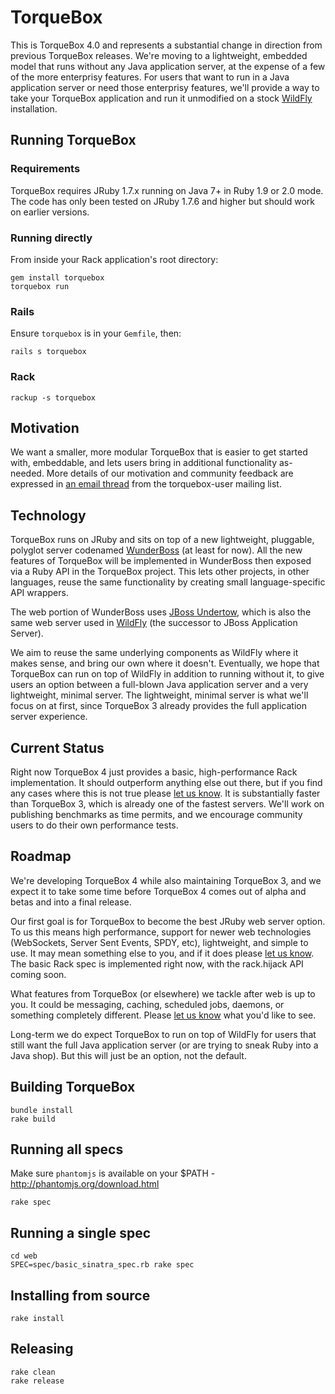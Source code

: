 # TorqueBox

This is TorqueBox 4.0 and represents a substantial change in direction
from previous TorqueBox releases. We're moving to a lightweight,
embedded model that runs without any Java application server, at the
expense of a few of the more enterprisy features. For users that want
to run in a Java application server or need those enterprisy features,
we'll provide a way to take your TorqueBox application and run it
unmodified on a stock [WildFly][wildfly] installation.


## Running TorqueBox

### Requirements

TorqueBox requires JRuby 1.7.x running on Java 7+ in Ruby 1.9 or 2.0
mode. The code has only been tested on JRuby 1.7.6 and higher but
should work on earlier versions.

### Running directly

From inside your Rack application's root directory:

    gem install torquebox
    torquebox run

### Rails

Ensure `torquebox` is in your `Gemfile`, then:

    rails s torquebox

### Rack

    rackup -s torquebox


## Motivation

We want a smaller, more modular TorqueBox that is easier to get
started with, embeddable, and lets users bring in additional
functionality as-needed. More details of our motivation and community
feedback are expressed in [an email thread][tb_future_thread] from the
torquebox-user mailing list.

## Technology

TorqueBox runs on JRuby and sits on top of a new lightweight, pluggable,
polyglot server codenamed [WunderBoss][wunderboss] (at least for
now). All the new features of TorqueBox will be implemented in
WunderBoss then exposed via a Ruby API in the TorqueBox project. This
lets other projects, in other languages, reuse the same functionality
by creating small language-specific API wrappers.

The web portion of WunderBoss uses [JBoss Undertow][undertow], which
is also the same web server used in [WildFly][wildfly] (the successor
to JBoss Application Server).

We aim to reuse the same underlying components as WildFly where it
makes sense, and bring our own where it doesn't. Eventually, we hope
that TorqueBox can run on top of WildFly in addition to running
without it, to give users an option between a full-blown Java
application server and a very lightweight, minimal server. The
lightweight, minimal server is what we'll focus on at first, since
TorqueBox 3 already provides the full application server experience.


## Current Status

Right now TorqueBox 4 just provides a basic, high-performance Rack
implementation. It should outperform anything else out there, but if
you find any cases where this is not true please [let us
know][community]. It is substantially faster than TorqueBox 3, which
is already one of the fastest servers. We'll work on publishing
benchmarks as time permits, and we encourage community users to do
their own performance tests.

## Roadmap

We're developing TorqueBox 4 while also maintaining TorqueBox 3, and
we expect it to take some time before TorqueBox 4 comes out of alpha
and betas and into a final release.

Our first goal is for TorqueBox to become the best JRuby web server
option. To us this means high performance, support for newer web
technologies (WebSockets, Server Sent Events, SPDY, etc), lightweight,
and simple to use. It may mean something else to you, and if it does
please [let us know][community]. The basic Rack spec is implemented
right now, with the rack.hijack API coming soon.

What features from TorqueBox (or elsewhere) we tackle after web is up
to you. It could be messaging, caching, scheduled jobs, daemons, or
something completely different. Please [let us know][community] what
you'd like to see.

Long-term we do expect TorqueBox to run on top of WildFly for users
that still want the full Java application server (or are trying to
sneak Ruby into a Java shop). But this will just be an option, not the
default.

## Building TorqueBox

    bundle install
    rake build

## Running all specs

Make sure `phantomjs` is available on your $PATH -
http://phantomjs.org/download.html

    rake spec

## Running a single spec

    cd web
    SPEC=spec/basic_sinatra_spec.rb rake spec

## Installing from source

    rake install

## Releasing

    rake clean
    rake release


[tb_future_thread]: http://markmail.org/thread/4ffelg3qklycwhfo
[community]: http://torquebox.org/community/
[wunderboss]: https://github.com/projectodd/wunderboss
[undertow]: http://undertow.io/
[wildfly]: http://wildfly.org/
